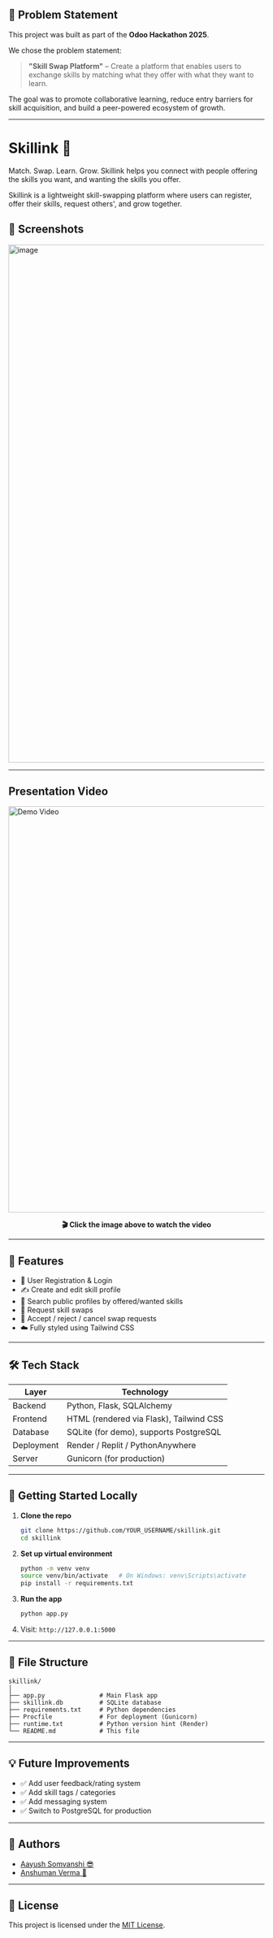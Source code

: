 ## 📝 Problem Statement

This project was built as part of the **Odoo Hackathon 2025**.

We chose the problem statement:

> **"Skill Swap Platform"** – Create a platform that enables users to exchange skills by matching what they offer with what they want to learn.

The goal was to promote collaborative learning, reduce entry barriers for skill acquisition, and build a peer-powered ecosystem of growth.

---



# Skillink 🎯

Match. Swap. Learn. Grow. Skillink helps you connect with people offering the skills you want, and wanting the skills you offer.

Skillink is a lightweight skill-swapping platform where users can register, offer their skills, request others', and grow together. 



## 📸 Screenshots
<img width="1920" height="1020" alt="image" src="https://github.com/user-attachments/assets/9802d0b6-339f-4816-b560-56caf95d2342" />


---

## Presentation Video

 <a href="https://drive.google.com/file/d/1ijC2zQXR8mbMJh8KAPAUfou9JSH1ml4q/view?usp=drive_link" target="_blank">
  <img width="800" alt="Demo Video" src="https://github.com/user-attachments/assets/ee1d0850-a3e2-4cab-acae-7fba1b3372f0" />
</a>

<p align="center"><b>🎬 Click the image above to watch the video</b></p>


---

## 🧠 Features

- 🔐 User Registration & Login
- ✍️ Create and edit skill profile
- 🔎 Search public profiles by offered/wanted skills
- 🔁 Request skill swaps
- 📩 Accept / reject / cancel swap requests
- ☁️ Fully styled using Tailwind CSS

---

## 🛠 Tech Stack

| Layer | Technology |
|-------|------------|
| Backend | Python, Flask, SQLAlchemy |
| Frontend | HTML (rendered via Flask), Tailwind CSS |
| Database | SQLite (for demo), supports PostgreSQL |
| Deployment | Render / Replit / PythonAnywhere |
| Server | Gunicorn (for production) |

---

## 🚀 Getting Started Locally

1. **Clone the repo**
   ```bash
   git clone https://github.com/YOUR_USERNAME/skillink.git
   cd skillink
   ```

2. **Set up virtual environment**
   ```bash
   python -m venv venv
   source venv/bin/activate   # On Windows: venv\Scripts\activate
   pip install -r requirements.txt
   ```

3. **Run the app**
   ```bash
   python app.py
   ```

4. Visit: `http://127.0.0.1:5000`

---

## 📂 File Structure

```
skillink/
│
├── app.py               # Main Flask app
├── skillink.db          # SQLite database
├── requirements.txt     # Python dependencies
├── Procfile             # For deployment (Gunicorn)
├── runtime.txt          # Python version hint (Render)
└── README.md            # This file
```

---

## 💡 Future Improvements

- ✅ Add user feedback/rating system
- ✅ Add skill tags / categories
- ✅ Add messaging system
- ✅ Switch to PostgreSQL for production

---

## 👥 Authors

- [Aayush Somvanshi 😎](https://github.com/AayushSomvanshi)
- [Anshuman Verma 💪](https://github.com/AVPy234)


---

## 📃 License

This project is licensed under the [MIT License](LICENSE).

